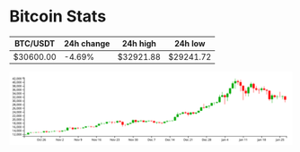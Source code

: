 # Bitcoin Stats

BTC/USDT|24h change|24h high|24h low|
|---|---|---|---|
|$30600.00|-4.69%|$32921.88|$29241.72|

<img src="./chart.svg">
